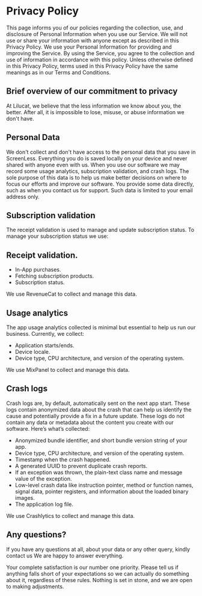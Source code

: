 # Privacy Policy
This page informs you of our policies regarding the collection, use, and disclosure of Personal Information when you use our Service. We will not use or share your information with anyone except as described in this Privacy Policy. We use your Personal Information for providing and improving the Service. By using the Service, you agree to the collection and use of information in accordance with this policy. Unless otherwise defined in this Privacy Policy, terms used in this Privacy Policy have the same meanings as in our Terms and Conditions.


## Brief overview of our commitment to privacy
At Lilucat, we believe that the less information we know about you, the better. After all, it is impossible to lose, misuse, or abuse information we don't have.


## Personal Data
We don't collect and don't have access to the personal data that you save in ScreenLess. Everything you do is saved locally on your device and never shared with anyone even with us. When you use our software we may record some usage analytics, subscription validation, and crash logs. The sole purpose of this data is to help us make better decisions on where to focus our efforts and improve our software. You provide some data directly, such as when you contact us for support. Such data is limited to your email address only.


## Subscription validation
The receipt validation is used to manage and update subscription status. To manage your subscription status we use:

## Receipt validation.
* In-App purchases.
* Fetching subscription products.
* Subscription status.

We use RevenueCat to collect and manage this data.


## Usage analytics
The app usage analytics collected is minimal but essential to help us run our business. Currently, we collect:

* Application starts/ends.
* Device locale.
* Device type, CPU architecture, and version of the operating system.

We use MixPanel to collect and manage this data.


## Crash logs
Crash logs are, by default, automatically sent on the next app start. These logs contain anonymized data about the crash that can help us identify the cause and potentially provide a fix in a future update. These logs do not contain any data or metadata about the content you create with our software. Here’s what’s collected:

* Anonymized bundle identifier, and short bundle version string of your app.
* Device type, CPU architecture, and version of the operating system.
* Timestamp when the crash happened.
* A generated UUID to prevent duplicate crash reports.
* If an exception was thrown, the plain-text class name and message value of the exception.
* Low-level crash data like instruction pointer, method or function names, signal data, pointer registers, and information about the loaded binary images.
* The application log file.

We use Crashlytics to collect and manage this data.


## Any questions?
If you have any questions at all, about your data or any other query, kindly contact us We are happy to answer everything.


Your complete satisfaction is our number one priority. Please tell us if anything falls short of your expectations so we can actually do something about it, regardless of these rules. Nothing is set in stone, and we are open to making adjustments.
